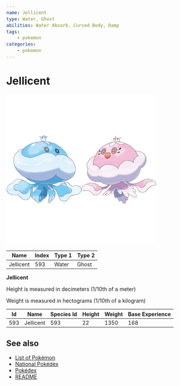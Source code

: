 ```yaml
---
name: Jellicent
type: Water, Ghost
abilities: Water Absorb, Cursed Body, Damp
tags:
    - pokemon
categories:
    - pokemon
---
```


# Jellicent


![Jellicent](images/593.png)

| **Name** | **Index** | **Type 1** | **Type 2** |
|----|----|----|----|
| Jellicent | 593 | Water | Ghost  |

**Jellicent** 


Height is measured in decimeters (1/10th of a meter)

Weight is measured in hectograms (1/10th of a kilogram)

| **Id** | **Name** | **Species Id** | **Height** | **Weight** | **Base Experience** |
|--------|----------|----------------|------------|------------|---------------------|
| 593 | Jellicent | 593 | 22 | 1350 | 168 |


## See also

- [List of Pokémon](../pokemon.md)
- [National Pokédex](../national_pokedex.md)
- [Pokédex](../pokedex.md)
- [README](../README.md)
